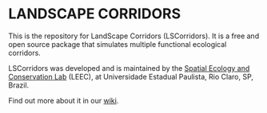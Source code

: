 # LANDSCAPE CORRIDORS

This is the repository for LandScape Corridors (LSCorridors). It is a free and open source package 
that simulates multiple functional ecological corridors.

LSCorridors was developed and is maintained by the [Spatial Ecology and Conservation Lab](http://leec.eco.br) (LEEC), at Universidade Estadual Paulista, Rio Claro, SP, Brazil.

Find out more about it in our [wiki](https://github.com/LEEClab/LS_CORRIDORS/wiki).
